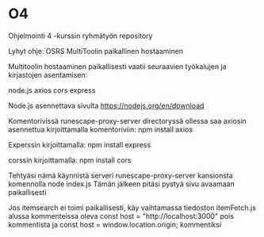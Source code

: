 # O4
Ohjelmointi 4 -kurssin ryhmätyön repository

Lyhyt ohje: OSRS MultiToolin paikallinen hostaaminen

Multitoolin hostaaminen paikallisesti vaatii seuraavien työkalujen ja kirjastojen asentamisen:

node.js
axios
cors
express

Node.js asennettava sivulta https://nodejs.org/en/download


Komentorivissä runescape-proxy-server directoryssä ollessa saa axiosin asennettua
kirjoittamalla komentoriviin:
npm install axios

Experssin kirjoittamalla:
npm install express

corssin kirjoittamalla: 
npm install cors


Tehtyäsi nämä käynnistä serveri runescape-proxy-server kansionsta komennolla node index.js
Tämän jälkeen pitäsi pystyä sivu avaamaan paikallisesti

Jos itemsearch ei toimi paikallisesti, käy vaihtamassa tiedoston itemFetch.js alussa kommenteissa
 oleva const host = "http://localhost:3000" pois kommentista ja const host = window.location.origin; kommentiksi
